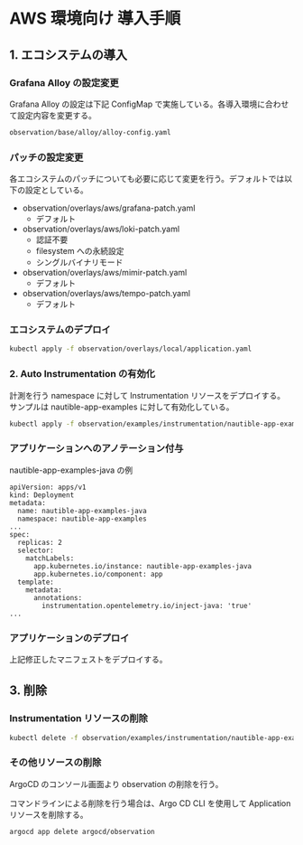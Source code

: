 # AWS 環境向け 導入手順

## 1. エコシステムの導入

### Grafana Alloy の設定変更

Grafana Alloy の設定は下記 ConfigMap で実施している。各導入環境に合わせて設定内容を変更する。

```bash
observation/base/alloy/alloy-config.yaml
```

### パッチの設定変更

各エコシステムのパッチについても必要に応じて変更を行う。デフォルトでは以下の設定としている。

- observation/overlays/aws/grafana-patch.yaml
  - デフォルト
- observation/overlays/aws/loki-patch.yaml
  - 認証不要
  - filesystem への永続設定
  - シングルバイナリモード
- observation/overlays/aws/mimir-patch.yaml
  - デフォルト
- observation/overlays/aws/tempo-patch.yaml
  - デフォルト

### エコシステムのデプロイ

```bash
kubectl apply -f observation/overlays/local/application.yaml
```

### 2. Auto Instrumentation の有効化

計測を行う namespace に対して Instrumentation リソースをデプロイする。  
サンプルは nautible-app-examples に対して有効化している。

```bash
kubectl apply -f observation/examples/instrumentation/nautible-app-examples.yaml
```

### アプリケーションへのアノテーション付与

nautible-app-examples-java の例

```
apiVersion: apps/v1
kind: Deployment
metadata:
  name: nautible-app-examples-java
  namespace: nautible-app-examples
...
spec:
  replicas: 2
  selector:
    matchLabels:
      app.kubernetes.io/instance: nautible-app-examples-java
      app.kubernetes.io/component: app
  template:
    metadata:
      annotations:
        instrumentation.opentelemetry.io/inject-java: 'true'
...
```

### アプリケーションのデプロイ

上記修正したマニフェストをデプロイする。

## 3. 削除

### Instrumentation リソースの削除

```bash
kubectl delete -f observation/examples/instrumentation/nautible-app-examples.yaml
```

### その他リソースの削除

ArgoCD のコンソール画面より observation の削除を行う。

コマンドラインによる削除を行う場合は、Argo CD CLI を使用して Application リソースを削除する。

```
argocd app delete argocd/observation
```
